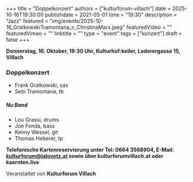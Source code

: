 +++
title = "Doppelkonzert"
authors = ["kulturforum-villach"]
date = 2025-10-16T19:30:00
publishdate = 2021-05-01
time = "19:30"
description = "Jazz"
featured = "img/events/2025-10-16_GratkowskiTramontana_c_ChristinaMarx.jpeg"
featuredVideo = ""
featuredVimeo = ""
linktitle = ""
type = "event"
tags = ["konzert"]
draft = false
+++

**Donnerstag, 16. Oktober, 19:30 Uhr, Kulturhof:keller, Lederergasse 15, Villach**

### Doppelkonzert

- Frank Gratkowski, sax
- Sebi Tramontana, tb

##### Nu Band

- Lou Grassi, drums
- Joe Fonda, bass
- Kenny Wessel, git
- Thomas Heberer, tp

**Telefonische Kartenreservierung unter Tel: 0664 3568904, E-Mail: kulturforum@jalovetz.at sowie über kulturforumvillach.at oder kaernten.live**

Veranstaltet von **Kulturforum Villach**
